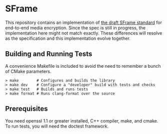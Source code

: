 
# SFrame

This repository contains an implementation of [the draft SFrame
standard](https://datatracker.ietf.org/doc/html/draft-omara-sframe) for
end-to-end media encryption.  Since the spec is still in progress, the
implementation here might not match exactly.  These differences will resolve as
the specification and this implementation evolve together.

## Building and Running Tests

A convenience Makefile is included to avoid the need to remember a bunch of
CMake parameters.

```
> make        # Configures and builds the library 
> make dev    # Configure a "developer" build with tests and checks
> make test   # Builds and runs tests
> make format # Runs clang-format over the source
```

## Prerequisites

You need openssl 1.1 or greater installed, C++ compiler, make, and cmake.  To
run tests, you will need the doctest framework.
